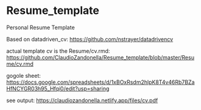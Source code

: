 # Resume_template
Personal Resume Template

Based on datadriven_cv: https://github.com/nstrayer/datadrivencv

actual template cv is the Resume/cv.rmd: https://github.com/ClaudioZandonella/Resume_template/blob/master/Resume/cv.rmd

gogole sheet: https://docs.google.com/spreadsheets/d/1xBOxRsdm2hlpK8T4v46Rb7BZaHfNCYGR03h95_Hfqi0/edit?usp=sharing

see output: https://claudiozandonella.netlify.app/files/cv.pdf
